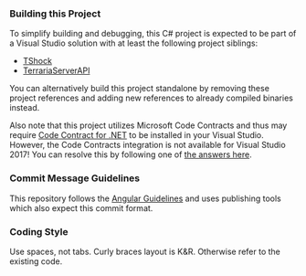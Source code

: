 ### Building this Project

To simplify building and debugging, this C# project is expected to be part of a Visual Studio solution with at least the following project siblings:

* [TShock](https://github.com/NyxStudios/TShock)
* [TerrariaServerAPI](https://github.com/NyxStudios/TerrariaAPI-Server)

You can alternatively build this project standalone by removing these project references and adding new references to  already compiled binaries instead.

Also note that this project utilizes Microsoft Code Contracts and thus may require [Code Contract for .NET](https://marketplace.visualstudio.com/items?itemName=RiSEResearchinSoftwareEngineering.CodeContractsforNET) to be installed in your Visual Studio. However, the Code Contracts integration is not available for Visual Studio 2017! You can resolve this by following one of [the answers here](http://stackoverflow.com/questions/40767941/does-vs2017-work-with-codecontracts).

### Commit Message Guidelines

This repository follows the [Angular Guidelines](https://github.com/conventional-changelog/conventional-changelog/blob/a5505865ff3dd710cf757f50530e73ef0ca641da/conventions/angular.md) and uses publishing tools which also expect this commit format.

### Coding Style

Use spaces, not tabs. Curly braces layout is K&R. Otherwise refer to the existing code.
